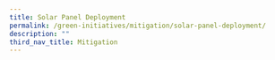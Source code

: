 ```yaml
---
title: Solar Panel Deployment
permalink: /green-initiatives/mitigation/solar-panel-deployment/
description: ""
third_nav_title: Mitigation
---
```

